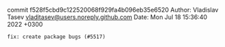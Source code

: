 commit f528f5cbd9c122520068f929fa4b096eb35e6520
Author: Vladislav Tasev <vladitasev@users.noreply.github.com>
Date:   Mon Jul 18 15:36:40 2022 +0300

    fix: create package bugs (#5517)
